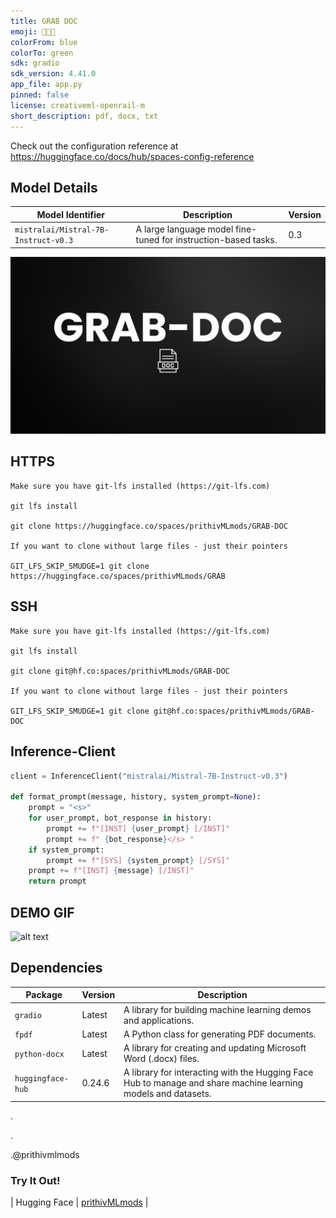 ```yaml
---
title: GRAB DOC
emoji: 👨🏻‍🚀
colorFrom: blue
colorTo: green
sdk: gradio
sdk_version: 4.41.0
app_file: app.py
pinned: false
license: creativeml-openrail-m
short_description: pdf, docx, txt
---
```


Check out the configuration reference at https://huggingface.co/docs/hub/spaces-config-reference

## Model Details

| Model Identifier              | Description                                     | Version |
|-------------------------------|-------------------------------------------------|---------|
| `mistralai/Mistral-7B-Instruct-v0.3` | A large language model fine-tuned for instruction-based tasks. | 0.3     |


![alt text](assets/AAD.png)

## HTTPS

    Make sure you have git-lfs installed (https://git-lfs.com)
    
    git lfs install
    
    git clone https://huggingface.co/spaces/prithivMLmods/GRAB-DOC
    
    If you want to clone without large files - just their pointers
    
    GIT_LFS_SKIP_SMUDGE=1 git clone https://huggingface.co/spaces/prithivMLmods/GRAB

## SSH

    Make sure you have git-lfs installed (https://git-lfs.com)
    
    git lfs install
    
    git clone git@hf.co:spaces/prithivMLmods/GRAB-DOC
    
    If you want to clone without large files - just their pointers
    
    GIT_LFS_SKIP_SMUDGE=1 git clone git@hf.co:spaces/prithivMLmods/GRAB-DOC
    
## Inference-Client

```python
client = InferenceClient("mistralai/Mistral-7B-Instruct-v0.3")

def format_prompt(message, history, system_prompt=None):
    prompt = "<s>"
    for user_prompt, bot_response in history:
        prompt += f"[INST] {user_prompt} [/INST]"
        prompt += f" {bot_response}</s> "
    if system_prompt:
        prompt += f"[SYS] {system_prompt} [/SYS]"
    prompt += f"[INST] {message} [/INST]"
    return prompt
```

## DEMO GIF

![alt text](assets/GD.gif)

## Dependencies

| Package            | Version     | Description                                         |
|--------------------|-------------|-----------------------------------------------------|
| `gradio`           | Latest      | A library for building machine learning demos and applications. |
| `fpdf`             | Latest      | A Python class for generating PDF documents.       |
| `python-docx`      | Latest      | A library for creating and updating Microsoft Word (.docx) files. |
| `huggingface-hub`  | 0.24.6      | A library for interacting with the Hugging Face Hub to manage and share machine learning models and datasets. |

.

.

.@prithivmlmods

### **Try It Out!**
| Hugging Face | [prithivMLmods](https://huggingface.co/prithivMLmods) |
